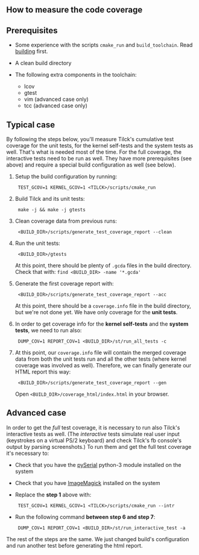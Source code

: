 
How to measure the code coverage
----------------------------------

## Prerequisites

 * Some experience with the scripts `cmake_run` and `build_toolchain`.
   Read [building](building.md) first.

 * A clean build directory

 * The following extra components in the toolchain:

      - lcov
      - gtest
      - vim (advanced case only)
      - tcc (advanced case only)

## Typical case

By following the steps below, you'll measure Tilck's cumulative test coverage
for the unit tests, for the kernel self-tests and the system tests as well.
That's what is needed most of the time. For the full coverage, the interactive
tests need to be run as well. They have more prerequisites (see above) and
require a special build configuration as well (see below).

1. Setup the build configuration by running:

        TEST_GCOV=1 KERNEL_GCOV=1 <TILCK>/scripts/cmake_run

2. Build Tilck and its unit tests:

        make -j && make -j gtests

3. Clean coverage data from previous runs:

        <BUILD_DIR>/scripts/generate_test_coverage_report --clean

4. Run the unit tests:

        <BUILD_DIR>/gtests

   At this point, there should be plenty of `.gcda` files in the build
   directory. Check that with: `find <BUILD_DIR> -name '*.gcda'`

5. Generate the first coverage report with:

        <BUILD_DIR>/scripts/generate_test_coverage_report --acc

   At this point, there should be a `coverage.info` file in the build directory,
   but we're not done yet. We have only coverage for the **unit tests**.

6. In order to get coverage info for the **kernel self-tests** and the
   **system tests**, we need to run also:

        DUMP_COV=1 REPORT_COV=1 <BUILD_DIR>/st/run_all_tests -c

7. At this point, our `coverage.info` file will contain the merged coverage data
   from both the unit tests run and all the other tests (where kernel coverage
   was involved as well). Therefore, we can finally generate our HTML report
   this way:

        <BUILD_DIR>/scripts/generate_test_coverage_report --gen

   Open `<BUILD_DIR>/coverage_html/index.html` in your browser.

## Advanced case

In order to get the *full* test coverage, it is necessary to run also Tilck's
interactive tests as well. (The *interactive* tests simulate real user
input (keystrokes on a virtual PS/2 keyboard) and check Tilck's fb console's
output by parsing screenshots.) To run them and get the full test coverage
it's necessary to:

 * Check that you have the [pySerial] python-3 module installed on the system

 * Check that you have [ImageMagick] installed on the system

 * Replace the **step 1** above with:

        TEST_GCOV=1 KERNEL_GCOV=1 <TILCK>/scripts/cmake_run --intr

 * Run the following command **between step 6 and step 7**:

        DUMP_COV=1 REPORT_COV=1 <BUILD_DIR>/st/run_interactive_test -a

The rest of the steps are the same. We just changed build's configuration and
run another test before generating the html report.

[pySerial]: https://pyserial.readthedocs.io/en/latest/pyserial.html
[ImageMagick]: https://imagemagick.org/
